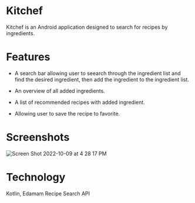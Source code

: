 # Kitchef

Kitchef is an Android application designed to search for recipes by ingredients. 

# Features

* A search bar allowing user to seearch through the ingredient list and find the desired ingredient,
then add the ingredient to the ingredient list.

* An overview of all added ingredients.

* A list of recommended recipes with added ingredient.

* Allowing user to save the recipe to favorite.

# Screenshots
![Screen Shot 2022-10-09 at 4 28 17 PM](https://user-images.githubusercontent.com/73407491/194778094-60d5b214-da56-428e-9ee2-d9dd7d45cb4c.png)

# Technology 
Kotlin,
Edamam Recipe Search API
